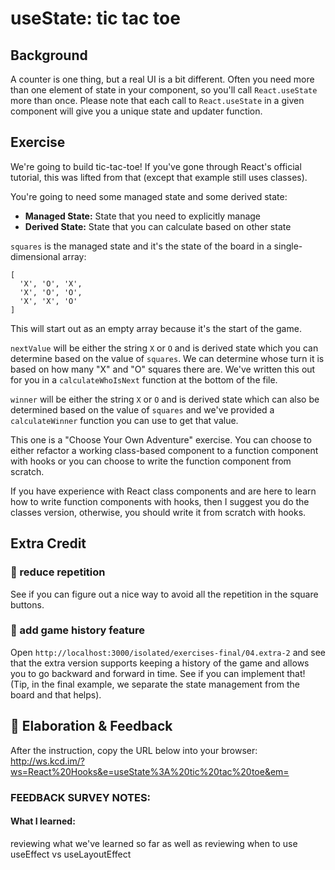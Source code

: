 # useState: tic tac toe

## Background

A counter is one thing, but a real UI is a bit different. Often you need more
than one element of state in your component, so you'll call `React.useState`
more than once. Please note that each call to `React.useState` in a given
component will give you a unique state and updater function.

## Exercise

We're going to build tic-tac-toe! If you've gone through React's official
tutorial, this was lifted from that (except that example still uses classes).

You're going to need some managed state and some derived state:

- **Managed State:** State that you need to explicitly manage
- **Derived State:** State that you can calculate based on other state

`squares` is the managed state and it's the state of the board in a
single-dimensional array:

```
[
  'X', 'O', 'X',
  'X', 'O', 'O',
  'X', 'X', 'O'
]
```

This will start out as an empty array because it's the start of the game.

`nextValue` will be either the string `X` or `O` and is derived state which you
can determine based on the value of `squares`. We can determine whose turn it is
based on how many "X" and "O" squares there are. We've written this out for you
in a `calculateWhoIsNext` function at the bottom of the file.

`winner` will be either the string `X` or `O` and is derived state which can
also be determined based on the value of `squares` and we've provided a
`calculateWinner` function you can use to get that value.

This one is a "Choose Your Own Adventure" exercise. You can choose to either
refactor a working class-based component to a function component with hooks or
you can choose to write the function component from scratch.

If you have experience with React class components and are here to learn how to
write function components with hooks, then I suggest you do the classes version,
otherwise, you should write it from scratch with hooks.

## Extra Credit

### 💯 reduce repetition

See if you can figure out a nice way to avoid all the repetition in the square
buttons.

### 💯 add game history feature

Open `http://localhost:3000/isolated/exercises-final/04.extra-2` and see that
the extra version supports keeping a history of the game and allows you to go
backward and forward in time. See if you can implement that! (Tip, in the final
example, we separate the state management from the board and that helps).

## 🦉 Elaboration & Feedback

After the instruction, copy the URL below into your browser:
http://ws.kcd.im/?ws=React%20Hooks&e=useState%3A%20tic%20tac%20toe&em=



### FEEDBACK SURVEY NOTES:
#### What I learned:
reviewing what we've learned so far as well as reviewing when to use useEffect vs useLayoutEffect